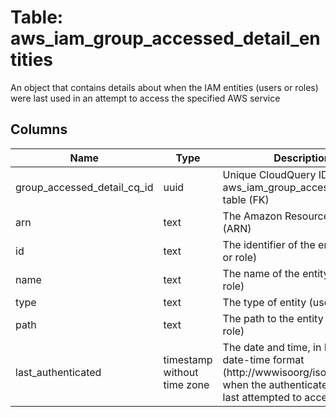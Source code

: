 
# Table: aws_iam_group_accessed_detail_entities
An object that contains details about when the IAM entities (users or roles) were last used in an attempt to access the specified AWS service
## Columns
| Name        | Type           | Description  |
| ------------- | ------------- | -----  |
|group_accessed_detail_cq_id|uuid|Unique CloudQuery ID of aws_iam_group_accessed_details table (FK)|
|arn|text|The Amazon Resource Name (ARN)|
|id|text|The identifier of the entity (user or role)|
|name|text|The name of the entity (user or role)|
|type|text|The type of entity (user or role)|
|path|text|The path to the entity (user or role)|
|last_authenticated|timestamp without time zone|The date and time, in ISO 8601 date-time format (http://wwwisoorg/iso/iso8601), when the authenticated entity last attempted to access AWS|
